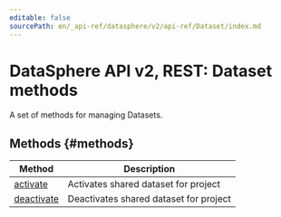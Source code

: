 ```yaml
---
editable: false
sourcePath: en/_api-ref/datasphere/v2/api-ref/Dataset/index.md
---
```


# DataSphere API v2, REST: Dataset methods
A set of methods for managing Datasets.

## Methods {#methods}
Method | Description
--- | ---
[activate](activate.md) | Activates shared dataset for project
[deactivate](deactivate.md) | Deactivates shared dataset for project